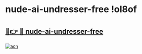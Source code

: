# nude-ai-undresser-free !ol8of

# <h2><a href="https://jdwtbt.esa.edu.pl?title=nude-ai-undresser-free&ref=ol8of">🔗👉 🔴 nude-ai-undresser-free</a></h2>

[![acn](https://github.com/user-attachments/assets/0f9c940e-d8b0-45ae-aac7-cd30a18b3e1c)](https://jdwtbt.esa.edu.pl?title=nude-ai-undresser-free&ref=ol8of)

